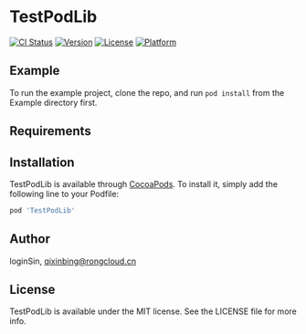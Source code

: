 # TestPodLib

[![CI Status](https://img.shields.io/travis/loginSin/TestPodLib.svg?style=flat)](https://travis-ci.org/loginSin/TestPodLib)
[![Version](https://img.shields.io/cocoapods/v/TestPodLib.svg?style=flat)](https://cocoapods.org/pods/TestPodLib)
[![License](https://img.shields.io/cocoapods/l/TestPodLib.svg?style=flat)](https://cocoapods.org/pods/TestPodLib)
[![Platform](https://img.shields.io/cocoapods/p/TestPodLib.svg?style=flat)](https://cocoapods.org/pods/TestPodLib)

## Example

To run the example project, clone the repo, and run `pod install` from the Example directory first.

## Requirements

## Installation

TestPodLib is available through [CocoaPods](https://cocoapods.org). To install
it, simply add the following line to your Podfile:

```ruby
pod 'TestPodLib'
```

## Author

loginSin, qixinbing@rongcloud.cn

## License

TestPodLib is available under the MIT license. See the LICENSE file for more info.
